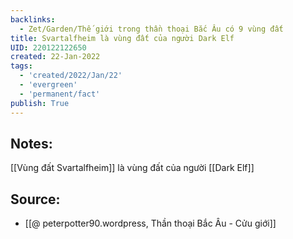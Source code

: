 ```yaml
---
backlinks:
  - Zet/Garden/Thế giới trong thần thoại Bắc Âu có 9 vùng đất
title: Svartalfheim là vùng đất của người Dark Elf
UID: 220122122650
created: 22-Jan-2022
tags:
  - 'created/2022/Jan/22'
  - 'evergreen'
  - 'permanent/fact'
publish: True
---
```

## Notes:
[[Vùng đất Svartalfheim]] là vùng đất của người [[Dark Elf]]

## Source:
- [[@ peterpotter90.wordpress, Thần thoại Bắc Âu - Cửu giới]]



